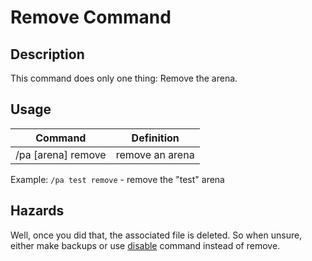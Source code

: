 # Remove Command

## Description

This command does only one thing: Remove the arena.

## Usage

Command |  Definition
------------- | -------------
/pa [arena] remove | remove an arena


Example: `/pa test remove` - remove the "test" arena

## Hazards

Well, once you did that, the associated file is deleted. So when unsure, either make backups or use 
[disable](disable.md) command instead of remove.
